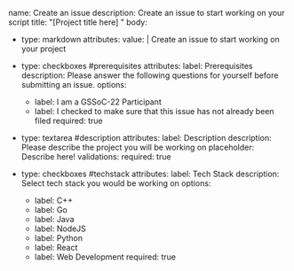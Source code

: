 name: Create an issue
description: Create an issue to start working on your script
title: "[Project title here] "
body:
  - type: markdown
    attributes:
      value: |
        Create an issue to start working on your project

- type: checkboxes #prerequisites
    attributes:
      label: Prerequisites
      description: Please answer the following questions for yourself before submitting an issue. 
      options:
    - label: I am a GSSoC-22 Participant
    - label: I checked to make sure that this issue has not already been filed
      required: true
 
 - type: textarea #description
    attributes:
      label: Description
      description: Please describe the project you will be working on
      placeholder: Describe here!
    validations:
      required: true
 
 - type: checkboxes #techstack
    attributes:
      label: Tech Stack
      description: Select tech stack you would be working on
      options:
    - label: C++
    - label: Go
    - label: Java
    - label: NodeJS
    - label: Python
    - label: React
    - label: Web Development
      required: true
